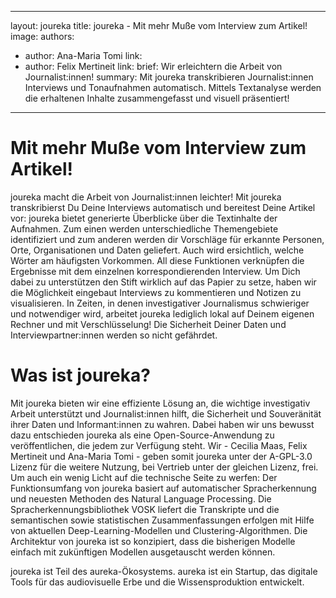 
---

   layout: joureka
   title: joureka - Mit mehr Muße vom Interview zum Artikel!
   image: 
   authors:
   - author: Ana-Maria Tomi
   link:
   - author: Felix Mertineit
   link: 
   brief: Wir erleichtern die Arbeit von Journalist:innen!
   summary: Mit joureka transkribieren Journalist:innen Interviews und Tonaufnahmen automatisch. Mittels Textanalyse werden die erhaltenen Inhalte zusammengefasst und visuell präsentiert!

---

# Mit mehr Muße vom Interview zum Artikel!
joureka macht die Arbeit von Journalist:innen leichter! Mit joureka transkribierst Du Deine Interviews automatisch und bereitest Deine Artikel vor: joureka bietet generierte Überblicke über die Textinhalte der Aufnahmen. Zum einen werden unterschiedliche Themengebiete identifiziert und zum anderen werden dir Vorschläge für erkannte Personen, Orte, Organisationen und Daten geliefert. Auch wird ersichtlich, welche Wörter am häufigsten Vorkommen. All diese Funktionen verknüpfen die Ergebnisse mit dem einzelnen korrespondierenden Interview. Um Dich dabei zu unterstützen den Stift wirklich auf das Papier zu setze, haben wir die Möglichkeit eingebaut Interviews zu kommentieren und Notizen zu visualisieren. 
In Zeiten, in denen investigativer Journalismus schwieriger und notwendiger wird, arbeitet joureka lediglich lokal auf Deinem eigenen Rechner und mit Verschlüsselung! Die Sicherheit Deiner Daten und Interviewpartner:innen werden so nicht gefährdet. 
 

# Was ist joureka?
Mit joureka bieten wir eine effiziente Lösung an, die wichtige investigativ Arbeit unterstützt und Journalist:innen hilft, die Sicherheit und Souveränität ihrer Daten und Informant:innen zu wahren. Dabei haben wir uns bewusst dazu entschieden joureka als eine Open-Source-Anwendung zu veröffentlichen, die jedem zur Verfügung steht. Wir - Cecilia Maas, Felix Mertineit und Ana-Maria Tomi - geben somit joureka unter der A-GPL-3.0 Lizenz für die weitere Nutzung, bei Vertrieb unter der gleichen Lizenz, frei. Um auch ein wenig Licht auf die technische Seite zu werfen: Der Funktionsumfang von joureka basiert auf automatischer Spracherkennung und neuesten Methoden des Natural Language Processing. Die Spracherkennungsbibliothek VOSK liefert die Transkripte und die semantischen sowie statistischen Zusammenfassungen erfolgen mit Hilfe von aktuellen Deep-Learning-Modellen und Clustering-Algorithmen. Die Architektur von joureka ist so konzipiert, dass die bisherigen Modelle einfach mit zukünftigen Modellen ausgetauscht werden können.

joureka ist Teil des aureka-Ökosystems. aureka ist ein Startup, das digitale Tools für das audiovisuelle Erbe und die Wissensproduktion entwickelt. 
